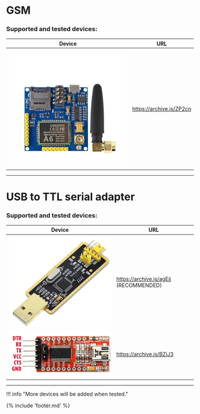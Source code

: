 ﻿# GSM

### Supported and tested devices: 

|              Device               |           URL            |
| --------------------------------- | ------------------------ |
| ![](files/a6_pro_transparent.png) | https://archive.is/ZP2cn |

___

# USB to TTL serial adapter

### Supported and tested devices: 

| Device                                    | URL                                    |
|-------------------------------------------|----------------------------------------|
| ![FT232BL](files/FT232BL_transparent.png) | https://archive.is/agEjj (RECOMMENDED) |
| ![FT232RL](files/ft232rl.png)             | https://archive.is/BZiJ3               |

___

!!! info "More devices will be added when tested." 

{% include 'footer.md' %}
